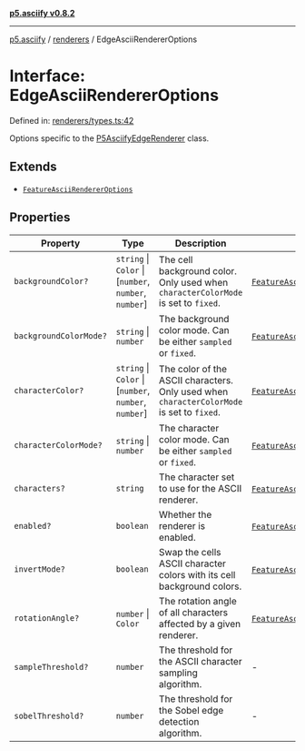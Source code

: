 [**p5.asciify v0.8.2**](../../../README.md)

***

[p5.asciify](../../../README.md) / [renderers](../README.md) / EdgeAsciiRendererOptions

# Interface: EdgeAsciiRendererOptions

Defined in: [renderers/types.ts:42](https://github.com/humanbydefinition/p5.asciify/blob/067077b3e92500d55ca650ba698ea8971960c3aa/src/lib/renderers/types.ts#L42)

Options specific to the [P5AsciifyEdgeRenderer](../namespaces/2d/namespaces/feature/classes/P5AsciifyEdgeRenderer.md) class.

## Extends

- [`FeatureAsciiRendererOptions`](FeatureAsciiRendererOptions.md)

## Properties

| Property | Type | Description | Inherited from | Defined in |
| ------ | ------ | ------ | ------ | ------ |
| <a id="backgroundcolor"></a> `backgroundColor?` | `string` \| `Color` \| \[`number`, `number`, `number`\] | The cell background color. Only used when `characterColorMode` is set to `fixed`. | [`FeatureAsciiRendererOptions`](FeatureAsciiRendererOptions.md).[`backgroundColor`](FeatureAsciiRendererOptions.md#backgroundcolor) | [renderers/types.ts:27](https://github.com/humanbydefinition/p5.asciify/blob/067077b3e92500d55ca650ba698ea8971960c3aa/src/lib/renderers/types.ts#L27) |
| <a id="backgroundcolormode"></a> `backgroundColorMode?` | `string` \| `number` | The background color mode. Can be either `sampled` or `fixed`. | [`FeatureAsciiRendererOptions`](FeatureAsciiRendererOptions.md).[`backgroundColorMode`](FeatureAsciiRendererOptions.md#backgroundcolormode) | [renderers/types.ts:30](https://github.com/humanbydefinition/p5.asciify/blob/067077b3e92500d55ca650ba698ea8971960c3aa/src/lib/renderers/types.ts#L30) |
| <a id="charactercolor"></a> `characterColor?` | `string` \| `Color` \| \[`number`, `number`, `number`\] | The color of the ASCII characters. Only used when `characterColorMode` is set to `fixed`. | [`FeatureAsciiRendererOptions`](FeatureAsciiRendererOptions.md).[`characterColor`](FeatureAsciiRendererOptions.md#charactercolor) | [renderers/types.ts:21](https://github.com/humanbydefinition/p5.asciify/blob/067077b3e92500d55ca650ba698ea8971960c3aa/src/lib/renderers/types.ts#L21) |
| <a id="charactercolormode"></a> `characterColorMode?` | `string` \| `number` | The character color mode. Can be either `sampled` or `fixed`. | [`FeatureAsciiRendererOptions`](FeatureAsciiRendererOptions.md).[`characterColorMode`](FeatureAsciiRendererOptions.md#charactercolormode) | [renderers/types.ts:24](https://github.com/humanbydefinition/p5.asciify/blob/067077b3e92500d55ca650ba698ea8971960c3aa/src/lib/renderers/types.ts#L24) |
| <a id="characters"></a> `characters?` | `string` | The character set to use for the ASCII renderer. | [`FeatureAsciiRendererOptions`](FeatureAsciiRendererOptions.md).[`characters`](FeatureAsciiRendererOptions.md#characters) | [renderers/types.ts:18](https://github.com/humanbydefinition/p5.asciify/blob/067077b3e92500d55ca650ba698ea8971960c3aa/src/lib/renderers/types.ts#L18) |
| <a id="enabled"></a> `enabled?` | `boolean` | Whether the renderer is enabled. | [`FeatureAsciiRendererOptions`](FeatureAsciiRendererOptions.md).[`enabled`](FeatureAsciiRendererOptions.md#enabled) | [renderers/types.ts:10](https://github.com/humanbydefinition/p5.asciify/blob/067077b3e92500d55ca650ba698ea8971960c3aa/src/lib/renderers/types.ts#L10) |
| <a id="invertmode"></a> `invertMode?` | `boolean` | Swap the cells ASCII character colors with its cell background colors. | [`FeatureAsciiRendererOptions`](FeatureAsciiRendererOptions.md).[`invertMode`](FeatureAsciiRendererOptions.md#invertmode) | [renderers/types.ts:33](https://github.com/humanbydefinition/p5.asciify/blob/067077b3e92500d55ca650ba698ea8971960c3aa/src/lib/renderers/types.ts#L33) |
| <a id="rotationangle"></a> `rotationAngle?` | `number` \| `Color` | The rotation angle of all characters affected by a given renderer. | [`FeatureAsciiRendererOptions`](FeatureAsciiRendererOptions.md).[`rotationAngle`](FeatureAsciiRendererOptions.md#rotationangle) | [renderers/types.ts:36](https://github.com/humanbydefinition/p5.asciify/blob/067077b3e92500d55ca650ba698ea8971960c3aa/src/lib/renderers/types.ts#L36) |
| <a id="samplethreshold"></a> `sampleThreshold?` | `number` | The threshold for the ASCII character sampling algorithm. | - | [renderers/types.ts:47](https://github.com/humanbydefinition/p5.asciify/blob/067077b3e92500d55ca650ba698ea8971960c3aa/src/lib/renderers/types.ts#L47) |
| <a id="sobelthreshold"></a> `sobelThreshold?` | `number` | The threshold for the Sobel edge detection algorithm. | - | [renderers/types.ts:44](https://github.com/humanbydefinition/p5.asciify/blob/067077b3e92500d55ca650ba698ea8971960c3aa/src/lib/renderers/types.ts#L44) |
